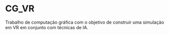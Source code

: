 # CG_VR
Trabalho de computação gráfica com o objetivo de construir uma simulação em VR em conjunto com técnicas de IA.
